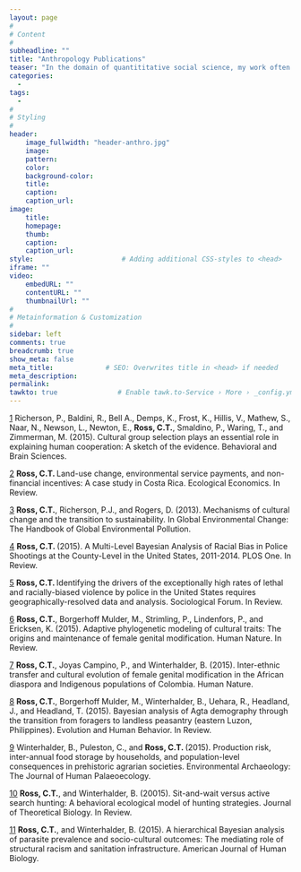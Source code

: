 ```yaml
---
layout: page
#
# Content
#
subheadline: ""
title: "Anthropology Publications"
teaser: "In the domain of quantititative social science, my work often centers around the intersection of theory in evolution and ecology,  mathemathematical and statistical modeling, and applied anthropology.  My research program more closely resembles a wide-ranging network of publications and ideas that are friends with each other, than a linear exploration of a single theme. I am interested in colloboration, work on applied issues, and satisfying my own—often wandering—intellectual curiousities."
categories:
  - 
tags:
  - 
#
# Styling
#
header:
    image_fullwidth: "header-anthro.jpg"
    image:
    pattern:
    color:
    background-color: 
    title:
    caption:
    caption_url:
image:
    title:
    homepage:
    thumb:
    caption:
    caption_url:
style:                      # Adding additional CSS-styles to <head>
iframe: ""
video:
    embedURL: ""
    contentURL: ""
    thumbnailUrl: ""
#
# Metainformation & Customization
#
sidebar: left
comments: true
breadcrumb: true
show_meta: false
meta_title:             # SEO: Overwrites title in <head> if needed
meta_description:
permalink:
tawkto: true               # Enable tawk.to-Service › More › _config.yml
---
```


[1][1] Richerson, P., Baldini, R., Bell A., Demps, K., Frost, K., Hillis, V., Mathew, S., Naar,
N., Newson, L., Newton, E., <strong>Ross, C.T.</strong>, Smaldino, P., Waring, T., and Zimmerman, M.
(2015). Cultural group selection plays an essential role in explaining human cooperation: A sketch of the evidence. Behavioral and Brain Sciences.

[2][2] <strong>Ross, C.T. </strong>Land-use change, environmental service payments, and non-financial incentives: A case study in Costa Rica. Ecological Economics. In Review.

[3][3] <strong>Ross, C.T.</strong>, Richerson, P.J., and Rogers, D. (2013). Mechanisms of cultural change and the transition to sustainability. In Global Environmental Change: The Handbook of Global Environmental Pollution. 

[4][4] <strong>Ross, C.T. </strong>(2015). A Multi-Level Bayesian Analysis of Racial Bias in Police Shootings at the County-Level in the United States, 2011-2014. PLOS One. In Review.

[5][5] <strong>Ross, C.T. </strong>Identifying the drivers of the exceptionally high rates of lethal and racially-biased violence by police in the United States requires geographically-resolved data and analysis. Sociological Forum. In Review.

[6][6] <strong>Ross, C.T.</strong>, Borgerhoff Mulder, M., Strimling, P., Lindenfors, P., and Ericksen, K. (2015). Adaptive phylogenetic modeling of cultural traits: The origins and maintenance of female genital modification. Human Nature. In Review.

[7][7] <strong>Ross, C.T.</strong>, Joyas Campino, P., and Winterhalder, B. (2015). Inter-ethnic transfer and cultural evolution of female genital modification in the African diaspora and Indigenous populations of Colombia. Human Nature.

[8][8] <strong>Ross, C.T.</strong>, Borgerhoff Mulder, M., Winterhalder, B., Uehara, R., Headland, J., and Headland, T. (2015). Bayesian analysis of Agta demography through the transition from foragers to landless peasantry (eastern Luzon, Philippines). Evolution and Human Behavior. In Review.

[9][9] Winterhalder, B., Puleston, C., and <strong>Ross, C.T. </strong>(2015). Production risk, inter-annual food storage by households, and population-level consequences in prehistoric agrarian societies. Environmental Archaeology: The Journal of Human Palaeoecology.

[10][10] <strong>Ross, C.T.</strong>, and Winterhalder, B. (20015). Sit-and-wait versus active search hunting: A behavioral ecological model of hunting strategies. Journal of Theoretical Biology. In Review.

[11][11] <strong>Ross, C.T.</strong>, and Winterhalder, B. (2015). A hierarchical Bayesian analysis of parasite prevalence and socio-cultural outcomes: The mediating role of structural racism and sanitation infrastructure. American Journal of Human Biology.

 [1]: http://codytross.com/anthropology/cooperation/
 [2]: http://codytross.com/anthropology/psa/
 [3]: http://codytross.com/anthropology/sustain/
 [4]: http://codytross.com/anthropology/shoot/
 [5]: http://codytross.com/anthropology/violence/
 [6]: http://codytross.com/anthropology/oumodels/
 [7]: http://codytross.com/anthropology/fgmocolombia/
 [8]: http://codytross.com/anthropology/agta/
 [9]: http://codytross.com/anthropology/storage/
 [10]: http://codytross.com/anthropology/swas/
 [11]: http://codytross.com/anthropology/parasites/



